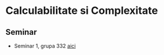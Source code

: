 # Calculabilitate si Complexitate

## Seminar

 * Seminar 1, grupa 332 [aici](https://docs.google.com/document/d/125o8Ez2G5LnhKFT-FqfrdglNXX1e809vWbwqzPYafks/edit)

